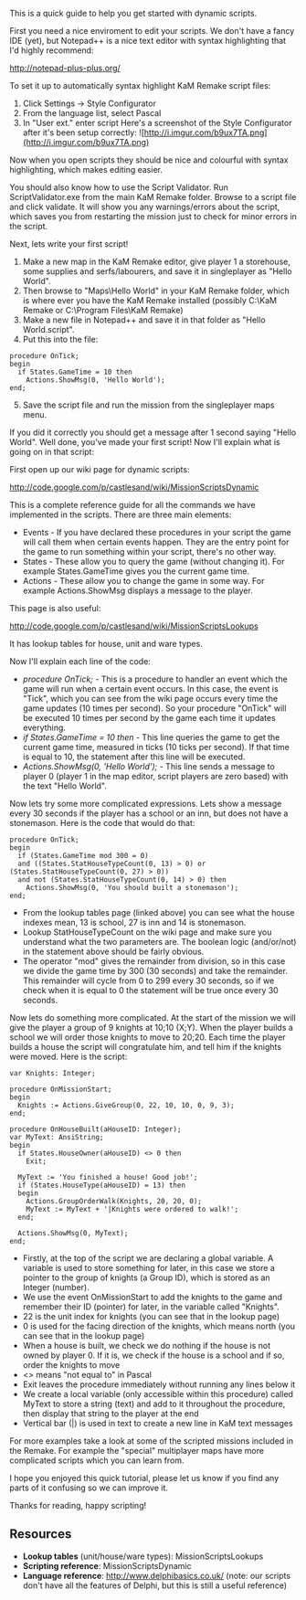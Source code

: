 This is a quick guide to help you get started with dynamic scripts.

First you need a nice enviroment to edit your scripts. We don't have a fancy IDE (yet), but Notepad++ is a nice text editor with syntax highlighting that I'd highly recommend:

http://notepad-plus-plus.org/

To set it up to automatically syntax highlight KaM Remake script files:
  1. Click Settings -> Style Configurator
  1. From the language list, select Pascal
  1. In "User ext." enter script
Here's a screenshot of the Style Configurator after it's been setup correctly:
![http://i.imgur.com/b9ux7TA.png](http://i.imgur.com/b9ux7TA.png)

Now when you open scripts they should be nice and colourful with syntax highlighting, which makes editing easier.

You should also know how to use the Script Validator. Run ScriptValidator.exe from the main KaM Remake folder. Browse to a script file and click validate. It will show you any warnings/errors about the script, which saves you from restarting the mission just to check for minor errors in the script.

Next, lets write your first script!
  1. Make a new map in the KaM Remake editor, give player 1 a storehouse, some supplies and serfs/labourers, and save it in singleplayer as "Hello World".
  1. Then browse to "Maps\Hello World" in your KaM Remake folder, which is where ever you have the KaM Remake installed (possibly C:\KaM Remake or C:\Program Files\KaM Remake)
  1. Make a new file in Notepad++ and save it in that folder as "Hello World.script".
  1. Put this into the file:
```
procedure OnTick;
begin
  if States.GameTime = 10 then
    Actions.ShowMsg(0, 'Hello World');
end;
```
5. Save the script file and run the mission from the singleplayer maps menu.

If you did it correctly you should get a message after 1 second saying "Hello World". Well done, you've made your first script! Now I'll explain what is going on in that script:

First open up our wiki page for dynamic scripts:

http://code.google.com/p/castlesand/wiki/MissionScriptsDynamic

This is a complete reference guide for all the commands we have implemented in the scripts. There are three main elements:
  * Events - If you have declared these procedures in your script the game will call them when certain events happen. They are the entry point for the game to run something within your script, there's no other way.
  * States - These allow you to query the game (without changing it). For example States.GameTime gives you the current game time.
  * Actions - These allow you to change the game in some way. For example Actions.ShowMsg displays a message to the player.

This page is also useful:

http://code.google.com/p/castlesand/wiki/MissionScriptsLookups

It has lookup tables for house, unit and ware types.

Now I'll explain each line of the code:

  * _procedure OnTick;_  - This is a procedure to handler an event which the game will run when a certain event occurs. In this case, the event is "Tick", which you can see from the wiki page occurs every time the game updates (10 times per second). So your procedure "OnTick" will be executed 10 times per second by the game each time it updates everything.
  * _if States.GameTime = 10 then_ - This line queries the game to get the current game time, measured in ticks (10 ticks per second). If that time is equal to 10, the statement after this line will be executed.
  * _Actions.ShowMsg(0, 'Hello World');_ - This line sends a message to player 0 (player 1 in the map editor, script players are zero based) with the text "Hello World".

Now lets try some more complicated expressions. Lets show a message every 30 seconds if the player has a school or an inn, but does not have a stonemason. Here is the code that would do that:
```
procedure OnTick;
begin
  if (States.GameTime mod 300 = 0) 
  and ((States.StatHouseTypeCount(0, 13) > 0) or (States.StatHouseTypeCount(0, 27) > 0)) 
  and not (States.StatHouseTypeCount(0, 14) > 0) then
    Actions.ShowMsg(0, 'You should built a stonemason');
end;
```
  * From the lookup tables page (linked above) you can see what the house indexes mean, 13 is school, 27 is inn and 14 is stonemason.
  * Lookup StatHouseTypeCount on the wiki page and make sure you understand what the two parameters are. The boolean logic (and/or/not) in the statement above should be fairly obvious.
  * The operator "mod" gives the remainder from division, so in this case we divide the game time by 300 (30 seconds) and take the remainder. This remainder will cycle from 0 to 299 every 30 seconds, so if we check when it is equal to 0 the statement will be true once every 30 seconds.

Now lets do something more complicated. At the start of the mission we will give the player a group of 9 knights at 10;10 (X;Y). When the player builds a school we will order those knights to move to 20;20. Each time the player builds a house the script will congratulate him, and tell him if the knights were moved.
Here is the script:
```
var Knights: Integer;

procedure OnMissionStart;
begin
  Knights := Actions.GiveGroup(0, 22, 10, 10, 0, 9, 3);
end;

procedure OnHouseBuilt(aHouseID: Integer);
var MyText: AnsiString;
begin
  if States.HouseOwner(aHouseID) <> 0 then
    Exit;

  MyText := 'You finished a house! Good job!';
  if (States.HouseType(aHouseID) = 13) then
  begin
    Actions.GroupOrderWalk(Knights, 20, 20, 0);
    MyText := MyText + '|Knights were ordered to walk!';
  end;

  Actions.ShowMsg(0, MyText);
end;
```
  * Firstly, at the top of the script we are declaring a global variable. A variable is used to store something for later, in this case we store a pointer to the group of knights (a Group ID), which is stored as an Integer (number).
  * We use the event OnMissionStart to add the knights to the game and remember their ID (pointer) for later, in the variable called "Knights".
  * 22 is the unit index for knights (you can see that in the lookup page)
  * 0 is used for the facing direction of the knights, which means north (you can see that in the lookup page)
  * When a house is built, we check we do nothing if the house is not owned by player 0. If it is, we check if the house is a school and if so, order the knights to move
  * <> means "not equal to" in Pascal
  * Exit leaves the procedure immediately without running any lines below it
  * We create a local variable (only accessible within this procedure) called MyText to store a string (text) and add to it throughout the procedure, then display that string to the player at the end
  * Vertical bar (|) is used in text to create a new line in KaM text messages


For more examples take a look at some of the scripted missions included in the Remake. For example the "special" multiplayer maps have more complicated scripts which you can learn from.

I hope you enjoyed this quick tutorial, please let us know if you find any parts of it confusing so we can improve it.

Thanks for reading, happy scripting!


## Resources ##
  * **Lookup tables** (unit/house/ware types): MissionScriptsLookups
  * **Scripting reference**: MissionScriptsDynamic
  * **Language reference**: http://www.delphibasics.co.uk/ (note: our scripts don't have all the features of Delphi, but this is still a useful reference)